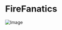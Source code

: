 # FireFanatics
![Image](file:///var/folders/_8/dmgn9j1s4v11qw04m6kry_5h0000gn/T/TemporaryItems/NSIRD_screencaptureui_0r6P2l/Screen%20Shot%202022-11-07%20at%208.36.30%20PM.png)
